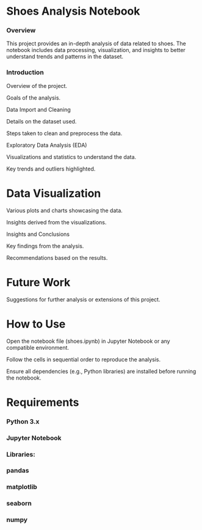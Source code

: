 # Shoes Analysis Notebook

### Overview

This project provides an in-depth analysis of data related to shoes. The notebook includes data processing, visualization, and insights to better understand trends and patterns in the dataset.


### Introduction

Overview of the project.

Goals of the analysis.

Data Import and Cleaning

Details on the dataset used.

Steps taken to clean and preprocess the data.

Exploratory Data Analysis (EDA)

Visualizations and statistics to understand the data.

Key trends and outliers highlighted.

# Data Visualization

Various plots and charts showcasing the data.

Insights derived from the visualizations.

Insights and Conclusions

Key findings from the analysis.

Recommendations based on the results.

# Future Work

Suggestions for further analysis or extensions of this project.

# How to Use

Open the notebook file (shoes.ipynb) in Jupyter Notebook or any compatible environment.

Follow the cells in sequential order to reproduce the analysis.

Ensure all dependencies (e.g., Python libraries) are installed before running the notebook.

# Requirements

### Python 3.x

### Jupyter Notebook

### Libraries:

### pandas

### matplotlib

### seaborn

### numpy



